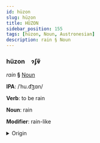 ```yaml
---
id: hüzon
slug: hüzon
title: HÜZON
sidebar_position: 155
tags: [hüzon, Noun, Austronesian]
description: rain § Noun
---
```


### hüzon&emsp;<span kind="abugida">ɂʄⱴ̃</span>

*rain* **§** [Noun](../../tags/Noun)

**IPA**: /ˈhu.d͡ʒɑn/

**Verb**: to be rain

**Noun**: rain

**Modifier**: rain-like

<details>
    <summary>Origin</summary>
    Malay هوجن hujan /hud͡ʒan/<br/>
    <em>Austronesian Language Family</em>
</details>